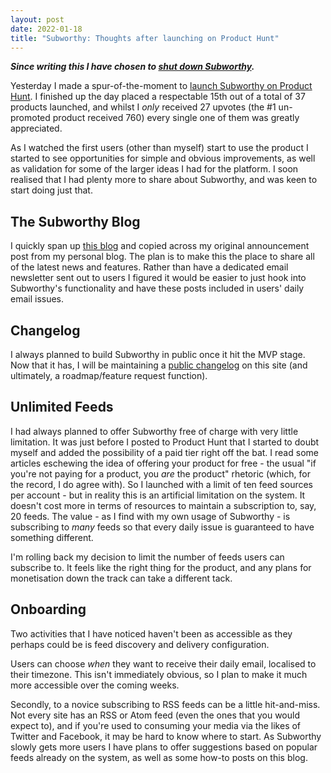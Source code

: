 ```yaml
---
layout: post
date: 2022-01-18
title: "Subworthy: Thoughts after launching on Product Hunt"
---
```


_**Since writing this I have chosen to [shut down Subworthy](/blog/calling-time-on-subworthy).**_

Yesterday I made a spur-of-the-moment to [launch Subworthy on Product Hunt](https://www.producthunt.com/posts/subworthy).  I finished up the day placed a respectable 15th out of a total of 37 products launched, and whilst I _only_ received 27 upvotes (the #1 un-promoted product received 760) every single one of them was greatly appreciated.

As I watched the first users (other than myself) start to use the product I started to see opportunities for simple and obvious improvements, as well as validation for some of the larger ideas I had for the platform. I soon realised that I had plenty more to share about Subworthy, and was keen to start doing just that.

## The Subworthy Blog

I quickly span up [this blog](https://blog.subworthy.com) and copied across my original announcement post from my personal blog.  The plan is to make this the place to share all of the latest news and features. Rather than have a dedicated email newsletter sent out to users I figured it would be easier to just hook into Subworthy's functionality and have these posts included in users' daily email issues.

## Changelog

I always planned to build Subworthy in public once it hit the MVP stage.  Now that it has, I will be maintaining a [public changelog](https://blog.subworthy.com/changelog) on this site (and ultimately, a roadmap/feature request function).

## Unlimited Feeds

I had always planned to offer Subworthy free of charge with very little limitation.  It was just before I posted to Product Hunt that I started to doubt myself and added the possibility of a paid tier right off the bat.  I read some articles eschewing the idea of offering your product for free - the usual "if you're not paying for a product, you _are_ the product" rhetoric (which, for the record, I do agree with).  So I launched with a limit of ten feed sources per account - but in reality this is an artificial limitation on the system.  It doesn't cost more in terms of resources to maintain a subscription to, say, 20 feeds.  The value - as I find with my own usage of Subworthy - is subscribing to _many_ feeds so that every daily issue is guaranteed to have something different.

I'm rolling back my decision to limit the number of feeds users can subscribe to. It feels like the right thing for the product, and any plans for monetisation down the track can take a different tack.

## Onboarding

Two activities that I have noticed haven't been as accessible as they perhaps could be is feed discovery and delivery configuration.

Users can choose _when_ they want to receive their daily email, localised to their timezone.  This isn't immediately obvious, so I plan to make it much more accessible over the coming weeks.

Secondly, to a novice subscribing to RSS feeds can be a little hit-and-miss. Not every site has an RSS or Atom feed (even the ones that you would expect to), and if you're used to consuming your media via the likes of Twitter and Facebook, it may be hard to know where to start.  As Subworthy slowly gets more users I have plans to offer suggestions based on popular feeds already on the system, as well as some how-to posts on this blog.

